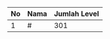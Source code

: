 | No | Nama            | Jumlah Level |
|----|-----------------|--------------|
| 1  | #    |    301        |
